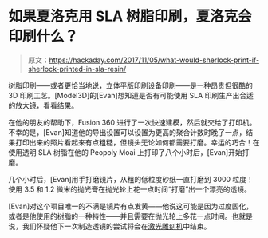 # 如果夏洛克用 SLA 树脂印刷，夏洛克会印刷什么？

> 原文：<https://hackaday.com/2017/11/05/what-would-sherlock-print-if-sherlock-printed-in-sla-resin/>

树脂印刷——或者更恰当地说，立体平版印刷设备印刷——是一种昂贵但很酷的 3D 印刷工艺。[Model3D]的[Evan]想知道是否有可能使用 SLA 印刷生产出合适的放大镜，看看结果。

在他的朋友的帮助下，Fusion 360 进行了一次快速建模，然后就交给了打印机。不幸的是，[Evan]知道他的导出设置可以设置为更高的聚合计数时晚了一点，结果打印出来的照片看起来有点粗糙，但镜头无论如何都需要打磨。幸运的巧合！在使用透明 SLA 树脂在他的 Peopoly Moai 上打印了八个小时后，[Evan]开始打磨。

几个小时后，[Evan]用手打磨镜片，从粗的低粒度砂纸一直打磨到 3000 粒度！使用 3.5 和 1.2 微米的抛光膏在抛光轮上花一点时间“打磨”出一个漂亮的透镜。

[Evan]对这个项目唯一的不满是镜片有点发黄——他说这可能是因为过度固化，或者是他使用的树脂的一种特性——并且需要在抛光轮上多花一点时间。也就是说，我们怀疑他下一次制造透镜的尝试将会在[激光雕刻机](https://hackaday.com/2017/07/09/a-poor-mans-laser-cnc-engraver/)中结束。